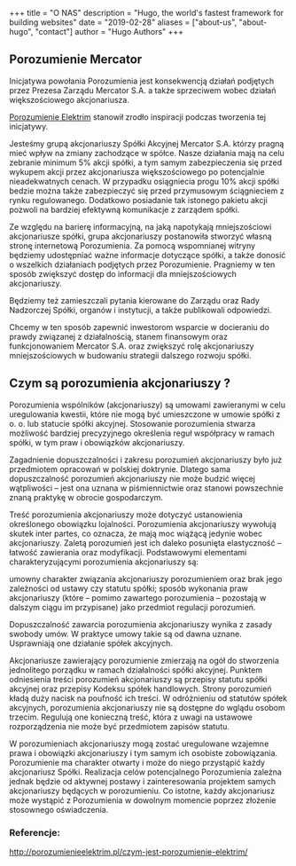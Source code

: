 +++
title = "O NAS"
description = "Hugo, the world's fastest framework for building websites"
date = "2019-02-28"
aliases = ["about-us", "about-hugo", "contact"]
author = "Hugo Authors"
+++

## Porozumienie Mercator

Inicjatywa powołania Porozumienia jest konsekwencją działań podjętych przez Prezesa Zarządu Mercator S.A. a także sprzeciwem wobec działań większościowego akcjonariusza.

[Porozumienie Elektrim](http://porozumienieelektrim.pl/) stanowił zrodło inspiracji podczas tworzenia tej inicjatywy.

Jesteśmy grupą akcjonariuszy Spółki Akcyjnej Mercator S.A. którzy pragną mieć wpływ na zmiany zachodzące w spółce. Nasze działania mają na celu zebranie minimum 5% akcji spółki, a tym samym zabezpieczenia się przed wykupem akcji przez akcjonariusza większościowego po potencjalnie nieadekwatnych cenach. W przypadku osiągniecia progu 10% akcji spółki bedzie można także zabezpieczyć się przed przymusowym ściągnieciem z rynku regulowanego. Dodatkowo posiadanie tak istonego pakietu akcji pozwoli na bardziej efektywną komunikacje z zarządem spółki.

Ze względu na barierę informacyjną, na jaką napotykają mniejszościowi akcjonariusze spółki, grupa akcjonariuszy postanowiła stworzyć własną stronę internetową Porozumienia. Za pomocą wspomnianej witryny będziemy udostępniać ważne informacje dotyczące spółki, a także donosić o wszelkich działaniach podjętych przez Porozumienie. Pragniemy w ten sposób zwiększyć dostęp do informacji dla mniejszościowych akcjonariuszy.

Będziemy też zamieszczali pytania kierowane do Zarządu oraz Rady Nadzorczej Spółki, organów i instytucji, a także publikowali odpowiedzi.

Chcemy w ten sposób zapewnić inwestorom wsparcie w docieraniu do prawdy związanej z działalnością, stanem finansowym oraz funkcjonowaniem Mercator S.A. oraz zwiększyć rolę akcjonariuszy mniejszościowych w budowaniu strategii dalszego rozwoju spółki.

## Czym są porozumienia akcjonariuszy ?

Porozumienia wspólników (akcjonariuszy) są umowami zawieranymi w celu uregulowania kwestii, które nie mogą być umieszczone w umowie spółki z o. o. lub statucie spółki akcyjnej. Stosowanie porozumienia stwarza możliwość bardziej precyzyjnego określenia reguł współpracy w ramach spółki, w tym praw i obowiązków akcjonariuszy.

Zagadnienie dopuszczalności i zakresu porozumień akcjonariuszy było już przedmiotem opracowań w polskiej doktrynie. Dlatego sama dopuszczalność porozumień akcjonariuszy nie może budzić więcej wątpliwości – jest ona uznana w piśmiennictwie oraz stanowi powszechnie znaną praktykę w obrocie gospodarczym.

Treść porozumienia akcjonariuszy może dotyczyć ustanowienia określonego obowiązku lojalności. Porozumienia akcjonariuszy wywołują skutek inter partes, co oznacza, że mają moc wiążącą jedynie wobec akcjonariuszy. Zaletą porozumień jest ich daleko posunięta elastyczność – łatwość zawierania oraz modyfikacji. Podstawowymi elementami charakteryzującymi porozumienia akcjonariuszy są:

umowny charakter związania akcjonariuszy porozumieniem oraz brak jego zależności od ustawy czy statutu spółki; sposób wykonania praw akcjonariuszy (które – pomimo zawartego porozumienia – pozostają w dalszym ciągu im przypisane) jako przedmiot regulacji porozumień.

Dopuszczalność zawarcia porozumienia akcjonariuszy wynika z zasady swobody umów. W praktyce umowy takie są od dawna uznane. Usprawniają one działanie spółek akcyjnych.

Akcjonariusze zawierający porozumienie zmierzają na ogół do stworzenia jednolitego porządku w ramach działalności spółki akcyjnej. Punktem odniesienia treści porozumień akcjonariuszy są przepisy statutu spółki akcyjnej oraz przepisy Kodeksu spółek handlowych. Strony porozumień kładą duży nacisk na poufność ich treści. W odróżnieniu od statutów spółek akcyjnych, porozumienia akcjonariuszy nie są dostępne do wglądu osobom trzecim. Regulują one konieczną treść, która z uwagi na ustawowe rozporządzenia nie może być przedmiotem zapisów statutu.

W porozumieniach akcjonariuszy mogą zostać uregulowane wzajemne prawa i obowiązki akcjonariuszy i tym samym ich osobiste zobowiązania. Porozumienie ma charakter otwarty i może do niego przystąpić każdy akcjonariusz Spółki. Realizacja celów potencjalnego Porozumienia zależna jednak będzie od aktywnej postawy i zainteresowania projektem samych akcjonariuszy będących w porozumieniu. Co istotne, każdy akcjonariusz może wystąpić z Porozumienia w dowolnym momencie poprzez złożenie stosownego oświadczenia.

### Referencje:

http://porozumienieelektrim.pl/czym-jest-porozumienie-elektrim/